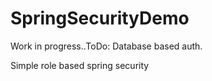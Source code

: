 # SpringSecurityDemo
Work in progress..ToDo: Database based auth.

Simple role based spring security
